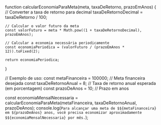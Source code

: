 function calcularEconomiaParaMeta(meta, taxaDeRetorno, prazoEmAnos) {
    // Converter a taxa de retorno para decimal
    taxaDeRetornoDecimal = taxaDeRetorno / 100;

    // Calcular o valor futuro da meta
    const valorFuturo = meta * Math.pow((1 + taxaDeRetornoDecimal), prazoEmAnos);

    // Calcular a economia necessária periodicamente
    const economiaPeriodica = (valorFuturo / (prazoEmAnos * 12)).toFixed(2);

    return economiaPeriodica;
}

// Exemplo de uso:
const metaFinanceira = 100000; // Meta financeira desejada
const taxaDeRetornoAnual = 8; // Taxa de retorno anual esperada (em porcentagem)
const prazoDeAnos = 10; // Prazo em anos

const economiaMensalNecessaria = calcularEconomiaParaMeta(metaFinanceira, taxaDeRetornoAnual, prazoDeAnos);
console.log(`Para alcançar uma meta de $${metaFinanceira} em ${prazoDeAnos} anos, você precisa economizar aproximadamente $${economiaMensalNecessaria} por mês.`);
